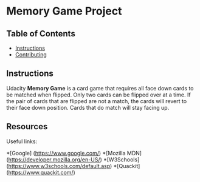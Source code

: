 # Memory Game Project

## Table of Contents

* [Instructions](#instructions)
* [Contributing](#contributing)

## Instructions

Udacity **Memory Game** is a card game that requires all face down cards to be matched when flipped. Only two cards can be flipped over at a time. If the pair of cards that are flipped are not a match, the cards will revert to their face down position. Cards that do match will stay facing up.


## Resources

Useful links:

*[Google] (https://www.google.com/)
*[Mozilla MDN]  (https://developer.mozilla.org/en-US/)
*[W3Schools] (https://www.w3schools.com/default.asp)
*[Quackit] (https://www.quackit.com/)
